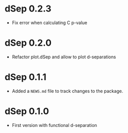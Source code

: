# dSep 0.2.3

* Fix error when calculating C p-value

# dSep 0.2.0

* Refactor plot.dSep and allow to plot d-separations

# dSep 0.1.1

* Added a `NEWS.md` file to track changes to the package.

# dSep 0.1.0

* First version with functional d-separation

